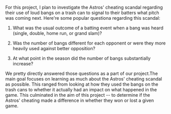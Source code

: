 For this project, I plan to investigate the Astros' cheating scandal regarding their use of loud bangs on a trash can to signal to their batters what pitch was coming next. Here're some popular questiona regarding this scandal:
  
1. What was the usual outcome of a batting event when a bang was heard (single, double, home run, or grand slam)?

2. Was the number of bangs different for each opponent or were they more heavily used against better opposition? 

3. At what point in the season did the number of bangs substantially increase? 

We pretty directly answered those questions as a part of our project.The main goal focuses on learning as much about the Astros' cheating scandal as possible. This ranged from looking at how they used the bangs on the trash cans to whether it actually had an impact on what happened in the game. This culminated in the aim of this project -- to determine if the Astros' cheating made a difference in whether they won or lost a given game.

